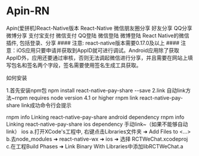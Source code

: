 # Apin-RN
Apin(爱拼机)React-Native版本
React-Native 微信朋友圈分享 好友分享 QQ分享 微博分享 支付宝支付 微信支付 QQ登陆 微信登陆 微博登陆
React Native的微信插件, 包括登录、分享 #### 注意: react-native版本需要0.17.0及以上 #### 注意：iOS应用只要申请并获取到AppID就可进行调试。Android应用除了获取AppID外，应用还要通过审核，否则无法调起微信进行分享，并且需要在网站上填写包名和签名两个字段，签名需要使用签名生成工具获取。

如何安装

1.首先安装npm包
npm install react-native-pay-share --save
2.link
自动link方法~rnpm requires node version 4.1 or higher
rnpm link react-native-pay-share
link成功命令行会提示

rnpm info Linking react-native-pay-share android dependency 
rnpm info Linking react-native-pay-share ios dependency
手动link~（如果不能够自动link）
ios
a.打开XCode's工程中, 右键点击Libraries文件夹 ➜ Add Files to <...> b.去node_modules ➜ react-native-wx ➜ ios ➜ 选择 RCTWeChat.xcodeproj c.在工程Build Phases ➜ Link Binary With Libraries中添加libRCTWeChat.a


